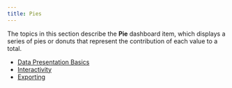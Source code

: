 ```yaml
---
title: Pies
---
```

The topics in this section describe the **Pie** dashboard item, which displays a series of pies or donuts that represent the contribution of each value to a total.
* [Data Presentation Basics](../../../../dashboard-for-web/articles/web-dashboard-viewer-mode/dashboard-items/pies/data-presentation-basics.md)
* [Interactivity](../../../../dashboard-for-web/articles/web-dashboard-viewer-mode/dashboard-items/pies/interactivity.md)
* [Exporting](../../../../dashboard-for-web/articles/web-dashboard-viewer-mode/dashboard-items/pies/exporting.md)